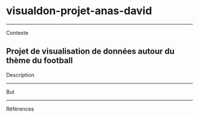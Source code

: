 # visualdon-projet-anas-david
--------------------------------------------------------------------
Contexte

Projet de visualisation de données autour du thème du football
--------------------------------------------------------------------
Description


--------------------------------------------------------------------
But


--------------------------------------------------------------------
Références

